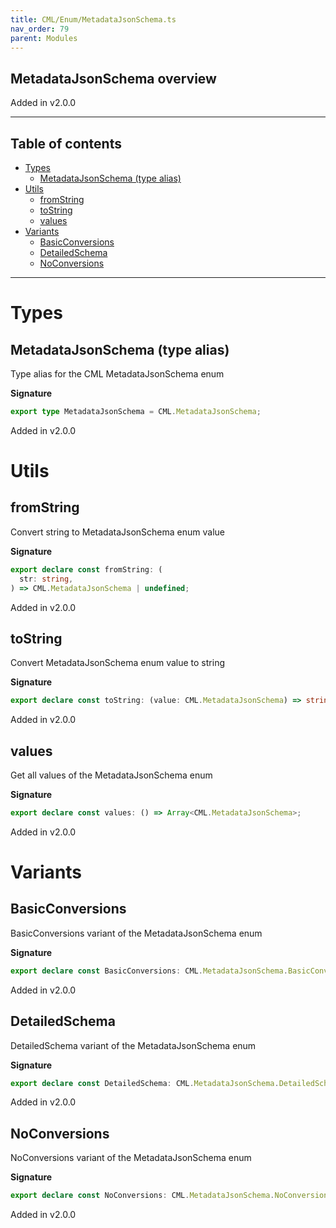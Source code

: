 ```yaml
---
title: CML/Enum/MetadataJsonSchema.ts
nav_order: 79
parent: Modules
---
```


## MetadataJsonSchema overview

Added in v2.0.0

---

<h2 class="text-delta">Table of contents</h2>

- [Types](#types)
  - [MetadataJsonSchema (type alias)](#metadatajsonschema-type-alias)
- [Utils](#utils)
  - [fromString](#fromstring)
  - [toString](#tostring)
  - [values](#values)
- [Variants](#variants)
  - [BasicConversions](#basicconversions)
  - [DetailedSchema](#detailedschema)
  - [NoConversions](#noconversions)

---

# Types

## MetadataJsonSchema (type alias)

Type alias for the CML MetadataJsonSchema enum

**Signature**

```ts
export type MetadataJsonSchema = CML.MetadataJsonSchema;
```

Added in v2.0.0

# Utils

## fromString

Convert string to MetadataJsonSchema enum value

**Signature**

```ts
export declare const fromString: (
  str: string,
) => CML.MetadataJsonSchema | undefined;
```

Added in v2.0.0

## toString

Convert MetadataJsonSchema enum value to string

**Signature**

```ts
export declare const toString: (value: CML.MetadataJsonSchema) => string;
```

Added in v2.0.0

## values

Get all values of the MetadataJsonSchema enum

**Signature**

```ts
export declare const values: () => Array<CML.MetadataJsonSchema>;
```

Added in v2.0.0

# Variants

## BasicConversions

BasicConversions variant of the MetadataJsonSchema enum

**Signature**

```ts
export declare const BasicConversions: CML.MetadataJsonSchema.BasicConversions;
```

Added in v2.0.0

## DetailedSchema

DetailedSchema variant of the MetadataJsonSchema enum

**Signature**

```ts
export declare const DetailedSchema: CML.MetadataJsonSchema.DetailedSchema;
```

Added in v2.0.0

## NoConversions

NoConversions variant of the MetadataJsonSchema enum

**Signature**

```ts
export declare const NoConversions: CML.MetadataJsonSchema.NoConversions;
```

Added in v2.0.0
